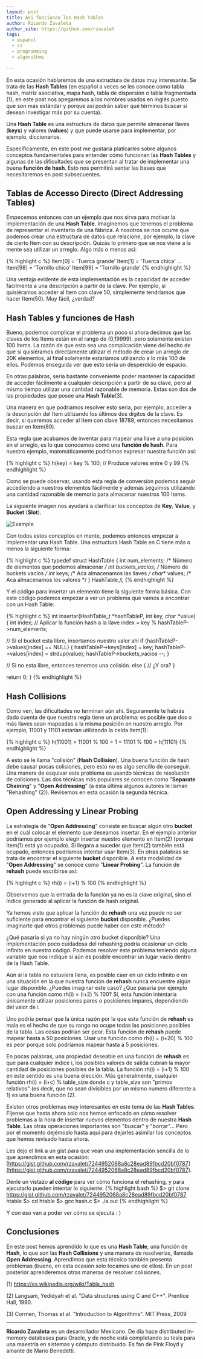 ```yaml
---
layout: post
title: Asi funcionan los Hash Tables
author: Ricardo Zavaleta
author_site: https://github.com/rzavalet
tags:
  - español
  - cs
  - programming
  - algorithms
  
---
```


En esta ocasión hablaremos de una estructura de datos muy interesante. Se trata de las **Hash Tables** (en español a veces se les conoce como tabla hash, matriz asociativa, mapa hash, tabla de dispersión o tabla fragmentada (1), en este post nos apegaremos a los nombres usados en inglés puesto que son más estándar y porque así podrán saber qué términos buscar si desean investigar más por su cuenta).

Una **Hash Table** es una estructura de datos que permite almacenar llaves (**keys**) y valores (**values**) y que puede usarse para implementar, por ejemplo, diccionarios. 

Específicamente, en este post me gustaría platicarles sobre algunos conceptos fundamentales para entender cómo funcionan las **Hash Tables** y algunas de las dificultades que se presentan al tratar de implementar una buena **función de hash**. Esto nos permitirá sentar las bases que necesitaremos en post subsecuentes.

## Tablas de Accesso Directo (Direct Addressing Tables)
Empecemos entonces con un ejemplo que nos sirva para motivar la implementación de una **Hash Table**. Imaginemos que tenemos el problema de representar el inventario de una fábrica. A nosotros se nos ocurre que podemos crear una estructura de datos que relacione, por ejemplo, la clave de cierto Item con su descripción. Quizás lo primero que se nos viene a la mente sea utilizar un arreglo. Algo más o menos así:

{% highlight c %}
Item[0] = 'Tuerca grande'
Item[1] = 'Tuerca chica'
...
Item[98] = 'Tornillo chico'
Item[99] = 'Tornillo grande'
{% endhighlight %}

Una ventaja evidente de esta implementación es la capacidad de acceder fácilmente a una descripción a partir de la clave. Por ejemplo, si quisiéramos acceder al Item con clave 50, simplemente tendríamos que hacer Item(50). Muy fácil, ¿verdad?

## Hash Tables y funciones de Hash
Bueno, podemos complicar el problema un poco si ahora decimos que las claves de los Items están en el rango de (0,19999), pero solamente existen 100 Items. La razón de que esto sea una complicación viene del hecho de que si quisiéramos directamente utilizar el método de crear un arreglo de 20K elementos, al final solamente estaríamos utilizando a lo más 100 de ellos. Podemos enseguida ver que esto sería un desperdicio de espacio.

En otras palabras, sería bastante conveniente poder mantener la capacidad de acceder fácilmente a cualquier descripción a partir de su clave, pero al mismo tiempo utilizar una cantidad razonable de memoria. Estas son dos de las propiedades que posee una **Hash Table**(3).

Una manera en que podríamos resolver esto sería, por ejemplo, acceder a la descripción del Item utilizando los últimos dos dígitos de la clave. Es decir, si queremos acceder al Item con clave 18789, entonces necesitamos buscar en Item(89). 

Esta regla que acabamos de inventar para mapear una llave a una posición en el arreglo, es lo que conocemos como una **función de hash**. Para nuestro ejemplo, matemáticamente podríamos expresar nuestra función así:

{% highlight c %}
h(key) = key % 100; // Produce valores entre 0 y 99
{% endhighlight %}

Como se puede observar, usando esta regla de conversión podemos seguir accediendo a nuestros elementos fácilmente y además seguimos utilizando una cantidad razonable de memoria para almacenar nuestros 100 Items. 

La siguiente imagen nos ayudará a clarificar los conceptos de **Key**, **Value**, y **Bucket** (**Slot**).

![Example]( {{site.url}}/images/hash_table.png )

Con todos estos conceptos en mente, podemos entonces empezar a implementar una Hash Table. Una estructura Hash Table en C tiene más o menos la siguiente forma:

{% highlight c %}
typedef struct HashTable {
  int num_elements;       /* Número de elementos que podemos almacenar */
  int buckets_vacios;     /* Número de buckets vacíos */
  int* keys;              /* Aca almacenamos las llaves */
  char** values;          /* Aca almacenamos los valores */
} HashTable_t;
{% endhighlight %}

Y el código para insertar un elemento tiene la siguiente forma básica. Con este código podemos empezar a ver un problema que vamos a encontrar con un Hash Table:

{% highlight c %}
int insertar(HashTable_t *hashTableP, int key, char *value)
{
  int index;
  // Aplicar la función hash a la llave
  index = key % hashTableP->num_elements;

  // Si el bucket esta libre, insertamos nuestro valor ahi
  if (hashTableP->values[index] == NULL) {
    hashTableP->keys[index] = key;
    hashTableP->values[index] = strdup(value);
    hashTableP->buckets_vacios --;
  }

  // Si no esta libre, entonces tenemos una colisión.
  else {
    // ¿Y ora?
  }

  return 0;
}
{% endhighlight %}

## Hash Collisions

Como ven, las dificultades no terminan aún ahí. Seguramente te habrás dado cuenta de que nuestra regla tiene un problema: es posible que dos o más llaves sean mapeadas a la misma posición en nuestro arreglo. Por ejemplo, 11001 y 11101 estarían utilizando la celda Item(1):

{% highlight c %}
h(11001) = 11001 % 100 = 1 = 11101 % 100 = h(11101)
{% endhighlight %}

A esto se le llama "colisión" (**Hash Collision**). Una buena función de hash debe causar pocas colisiones, pero esto no es algo sencillo de conseguir. Una manera de esquivar este problema es usando técnicas de resolución de colisiones. Las dos técnicas más populares se conocen como "**Separate Chaining**" y "**Open Addressing**" (a ésta última algunos autores le llaman "Rehashing" (2)). Revisemos en esta ocasión la segunda técnica.

## Open Addressing y Linear Probing

La estrategia de "**Open Addressing**" consiste en buscar algún otro **bucket** en el cuál colocar el elemento que deseamos insertar. En el ejemplo anterior podríamos por ejemplo elegir insertar nuestro elemento en Item(2) (porque Item(1) está ya ocupado). Si llegara a suceder que Item(2) también está ocupado, entonces podríamos intentar usar Item(3). En otras palabras se trata de encontrar el siguiente **bucket** disponible. A esta modalidad de "**Open Addressing**" se conoce como "**Linear Probing**". La función de **rehash** puede escribirse así:

{% highlight c %}
rh(i) = (i+1) % 100
{% endhighlight %}

Observemos que la entrada de la función ya no es la clave original, sino el índice generado al aplicar la función de hash original.

Ya hemos visto que aplicar la función de **rehash** una vez puede no ser suficiente para encontrar el siguiente **bucket** disponible. ¿Puedes imaginarte qué otros problemas puede haber con este método?

¿Qué pasaría si ya no hay ningún otro bucket disponible? Una implementación poco cuidadosa del rehashing podría ocasionar un ciclo infinito en nuestro código. Podemos resolver este problema teniendo alguna variable que nos indique si aún es posible encontrar un lugar vacío dentro de la Hash Table.

Aún si la tabla no estuviera llena, es posible caer en un ciclo infinito o en una situación en la que nuestra función de **rehash** nunca encuentre algún lugar disponible. ¿Puedes imaginar este caso? ¿Que pasaría por ejemplo con una función como rh(i) = (i+2) % 100? Sí, esta función intentaría únicamente utilizar posiciones pares o posiciones impares, dependiendo del valor de i.

Uno podría pensar que la única razón por la que esta función de **rehash** es mala es el hecho de que su rango no ocupe todas las posiciones posibles de la tabla. Las cosas podrían ser peor. Esta función de **rehash** puede mapear hasta a 50 posiciones. Usar una función como rh(i) = (i+20) % 100 es peor porque solo podríamos mapear hasta a 5 posiciones. 

En pocas palabras, una propiedad deseable en una función de **rehash** es que para cualquier índice i, los posibles valores de salida cubran la mayor cantidad de posiciones posibles de la tabla. La función rh(i) = (i+1) % 100 en este sentido es una buena elección. Más generalmente, cualquier función rh(i) = (i+c) % table_size donde c y table_size son "primos relativos" (es decir, que no sean divisibles por un mismo numero diferente a 1) es una buena función (2).

Existen otros problemas muy interesantes en este tema de las **Hash Tables**. Fíjense que hasta ahora solo nos hemos enfocado en cómo resolver problemas a la hora de insertar nuevos elementos dentro de nuestra **Hash Table**. Las otras operaciones importantes son "buscar" y "borrar"... Pero por el momento dejémoslo hasta aquí para dejarles asimilar los conceptos que hemos revisado hasta ahora.

Les dejo el link a un gist para que vean una implementación sencilla de lo que aprendimos en esta ocasión: [https://gist.github.com/rzavalet/7244952068a8c28ead89fbcd20bf0787](https://gist.github.com/rzavalet/7244952068a8c28ead89fbcd20bf0787).

Denle un vistazo **al código** para ver cómo funciona el rehashing, y para ejecutarlo pueden intentar lo siguiente:
{% highlight bash %}
$> git clone https://gist.github.com/rzavalet/7244952068a8c28ead89fbcd20bf0787 htable
$> cd htable
$> gcc hash.c
$> ./a.out
{% endhighlight %}

Y con eso van a poder ver cómo se ejecuta : )

## Conclusiones

En este post hemos aprendido lo que es una **Hash Table**, una función de **Hash**, lo que son las **Hash Collisions** y una manera de resolverlas, llamada **Open Addressing**. Aprendimos que esta técnica también presenta problemas (bueno, en esta ocasión solo tocamos uno de ellos). En un post posterior aprenderemos otras maneras de resolver colisiones.

(1) https://es.wikipedia.org/wiki/Tabla_hash

(2) Langsam, Yedidyah et al. "Data structures using C and C++". Prentice Hall, 1990.

(3) Cormen, Thomas et al. "Introduction to Algorithms". MIT Press, 2009

---
**Ricardo Zavaleta** es un desarrollador Mexicano. De día hace distributed in-memory databases para Oracle, y de noche está completando su tesis para una maestría en sistemas y cómputo distribuído. Es fan de Pink Floyd y amante de Mario Benedetti.
